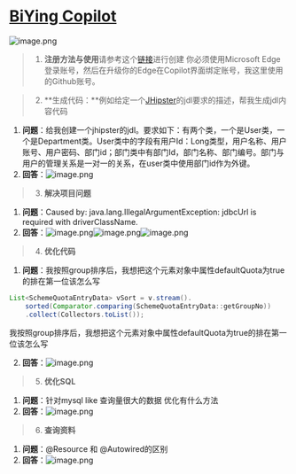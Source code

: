 # [BiYing Copilot](https://https://www.bing.com//)
![image.png](/img/copilot1.png)

> 1. **注册方法与使用**请参考这个[链接](https://biying.com/)进行创建
>你必须使用Microsoft Edge 登录账号，然后在升级你的Edge在Copilot界面绑定账号，我这里使用的Github账号。


> 2. **生成代码：**例如给定一个[JHipster](https://www.jhipster.tech/)的jdl要求的描述，帮我生成jdl内容代码

1. **问题**：给我创建一个jhipster的jdl。要求如下：有两个类，一个是User类，一个是Department类。User类中的字段有用户Id：Long类型，用户名称、用户账号、用户密码、部门id；部门类中有部门Id，部门名称、部门编号。部门与用户的管理关系是一对一的关系，在user类中使用部门id作为外键。
2. **回答**：![image.png](/img/copilot2.png)
> 3. **解决项目问题**

1. **问题**：Caused by: java.lang.IllegalArgumentException: jdbcUrl is required with driverClassName.
2. **回答**：![image.png](/img/copilot4.png)![image.png](/img/copilot6.png)![image.png](/img/copilot7.png)

> 4. **优化代码**

1. **问题**：我按照group排序后，我想把这个元素对象中属性defaultQuota为true的排在第一位该怎么写
```java
List<SchemeQuotaEntryData> vSort = v.stream().
    sorted(Comparator.comparing(SchemeQuotaEntryData::getGroupNo))
    .collect(Collectors.toList());
```
  我按照group排序后，我想把这个元素对象中属性defaultQuota为true的排在第一位该怎么写

2. **回答**：![image.png](/img/copilot8.png)
> 5. **优化SQL**

1. **问题**：针对mysql like 查询量很大的数据 优化有什么方法
2. **回答**：![image.png](/img/copilot9.png)
> 6. **查询资料**

1. **问题**：@Resource 和 @Autowired的区别
2. **回答**：![image.png](/img/copilot10.png)


